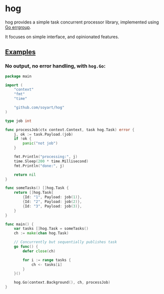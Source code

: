 # hog

hog provides a simple task concurrent processor library,
implemented using [Go errgroup](https://pkg.go.dev/golang.org/x/sync/errgroup).

It focuses on simple interface, and opinionated features.

## [Examples](./examples/)

### No output, no error handling, with `hog.Go`:

```go
package main

import (
	"context"
	"fmt"
	"time"

	"github.com/soyart/hog"
)

type job int

func processJob(ctx context.Context, task hog.Task) error {
	j, ok := task.Payload.(job)
	if !ok {
		panic("not job")
	}

	fmt.Println("processing:", j)
	time.Sleep(200 * time.Millisecond)
	fmt.Println("done:", j)

	return nil
}

func someTasks() []hog.Task {
	return []hog.Task{
		{Id: "1", Payload: job(1)},
		{Id: "2", Payload: job(2)},
		{Id: "3", Payload: job(3)},
	}
}

func main() {
	var tasks []hog.Task = someTasks()
	ch := make(chan hog.Task)

	// Concurrently but sequentially publishes task
	go func() {
		defer close(ch)

		for i := range tasks {
			ch <- tasks[i]
		}
	}()

	hog.Go(context.Background(), ch, processJob)
}
```
